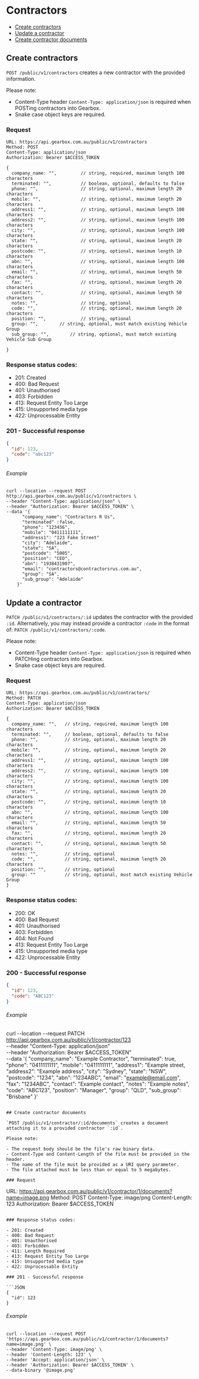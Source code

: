# Contractors

- [Create contractors](#create-contractors)
- [Update a contractor](#update-a-contractor)
- [Create contractor documents](#create-contractor-documents)

## Create contractors

`POST /public/v1/contractors` creates a new contractor with the provided information.

Please note:

- Content-Type header `Content-Type: application/json` is required when POSTing contractors into Gearbox.
- Snake case object keys are required.

### Request

```
URL: https://api.gearbox.com.au/public/v1/contractors
Method: POST
Content-Type: application/json
Authorization: Bearer $ACCESS_TOKEN

{
  company_name: "",         // string, required, maximum length 100 characters
  terminated: "",           // boolean, optional, defaults to false
  phone: "",                // string, optional, maximum length 20 characters
  mobile: "",               // string, optional, maximum length 20 characters
  address1: "",             // string, optional, maximum length 100 characters
  address2: "",             // string, optional, maximum length 100 characters
  city: "",                 // string, optional, maximum length 100 characters
  state: "",                // string, optional, maximum length 20 characters
  postcode: "",             // string, optional, maximum length 10 characters
  abn: "",                  // string, optional, maximum length 100 characters
  email: "",                // string, optional, maximum length 50 characters
  fax: "",                  // string, optional, maximum length 20 characters
  contact: "",              // string, optional, maximum length 50 characters
  notes: "",                // string, optional
  code: "",                 // string, optional, maximum length 20 characters
  position: "",             // string, optional
  group: "",        // string, optional, must match existing Vehicle Group
  sub_group: "",        // string, optional, must match existing Vehicle Sub Group

}
```

### Response status codes:

- 201: Created
- 400: Bad Request
- 401: Unauthorised
- 403: Forbidden
- 413: Request Entity Too Large
- 415: Unsupported media type
- 422: Unprocessable Entity

### 201 - Successful response

```JSON
{
  "id": 123,
  "code": "abc123"
}
```

###### Example

```
curl --location --request POST http://api.gearbox.com.au/public/v1/contractors \
--header "Content-Type: application/json" \
--header "Authorization: Bearer $ACCESS_TOKEN" \
--data '{
      "company_name": "Contractors R Us",
      "terminated" :false,
      "phone": "123456",
      "mobile": "0411111111",
      "address1": "123 Fake Street"
      "city": "Adelaide",
      "state": "SA",
      "postcode": "5005",
      "position": "CEO",
      "abn": "1938431907",
      "email": "contractors@contractorsrus.com.au",
      "group": "SA",
      "sub_group": "Adelaide"
    }' 
```

## Update a contractor

`PATCH /public/v1/contractors/:id` updates the contractor with the provided `:id`. Alternatively, you may instead provide a contractor `:code` in the format of: `PATCH /public/v1/contractors/:code`.

Please note:

- Content-Type header `Content-Type: application/json` is required when PATCHing contractors into Gearbox.
- Snake case object keys are required.

### Request

```
URL: https://api.gearbox.com.au/public/v1/contractors/
Method: PATCH
Content-Type: application/json
Authorization: Bearer $ACCESS_TOKEN

{
  company_name: "",   // string, required, maximum length 100 characters
  terminated: "",     // boolean, optional, defaults to false
  phone: "",          // string, optional, maximum length 20 characters
  mobile: "",         // string, optional, maximum length 20 characters
  address1: "",       // string, optional, maximum length 100 characters
  address2: "",       // string, optional, maximum length 100 characters
  city: "",           // string, optional, maximum length 100 characters
  state: "",          // string, optional, maximum length 20 characters
  postcode: "",       // string, optional, maximum length 10 characters
  abn: "",            // string, optional, maximum length 100 characters
  email: "",          // string, optional, maximum length 50 characters
  fax: "",            // string, optional, maximum length 20 characters
  contact: "",        // string, optional, maximum length 50 characters
  notes: "",          // string, optional
  code: "",           // string, optional, maximum length 20 characters
  position: "",       // string, optional
  group: ""           // string, optional, must match existing Vehicle Group
}
```

### Response status codes:

- 200: OK
- 400: Bad Request
- 401: Unauthorised
- 403: Forbidden
- 404: Not Found
- 413: Request Entity Too Large
- 415: Unsupported media type
- 422: Unprocessable Entity

### 200 - Successful response

```JSON
{
  "id": 123,
  "code": "ABC123"
}
```

###### Example
curl --location --request PATCH http://api.gearbox.com.au/public/v1/contractor/123 \
--header "Content-Type: application/json" \
--header "Authorization: Bearer $ACCESS_TOKEN" \
--data '{
      "company_name": "Example Contractor",
      "terminated": true,
      "phone": "0411111111",
      "mobile": "0411111111",
      "address1": "Example street,
      "address2": "Example address",
      "city": "Sydney",
      "state": "NSW",
      "postcode": "1234",
      "abn": "1234ABC",
      "email": "example@email.com",
      "fax": "1234ABC",
      "contact": "Example contact",
      "notes": "Example notes",
      "code": "ABC123",
      "position": "Manager",
      "group": "QLD",
      "sub_group": "Brisbane"
    }' 
```

## Create contractor documents

`POST /public/v1/contractor/:id/documents` creates a document attaching it to a provided contractor `:id`.

Please note:

- The request body should be the file's raw binary data.
- Content-Type and Content-Length of the file must be provided in the header.
- The name of the file must be provided as a URI query parameter.
- The file attached must be less than or equal to 5 megabytes.

### Request

```
URL: https://api.gearbox.com.au/public/v1/contractor/1/documents?name=image.png
Method: POST
Content-Type: image/png
Content-Length: 123
Authorization: Bearer $ACCESS_TOKEN
```

### Response status codes:

- 201: Created
- 400: Bad Request
- 401: Unauthorised
- 403: Forbidden
- 411: Length Required
- 413: Request Entity Too Large
- 415: Unsupported media type
- 422: Unprocessable Entity

### 201 - Successful response

```JSON
{
  "id": 123
}
```

###### Example

```
curl --location --request POST 'https://api.gearbox.com.au/public/v1/contractor/1/documents?name=image.png' \
--header 'Content-Type: image/png' \
--header 'Content-Length: 123' \
--header 'Accept: application/json' \
--header 'Authorization: Bearer $ACCESS_TOKEN' \
--data-binary '@image.png'
```
